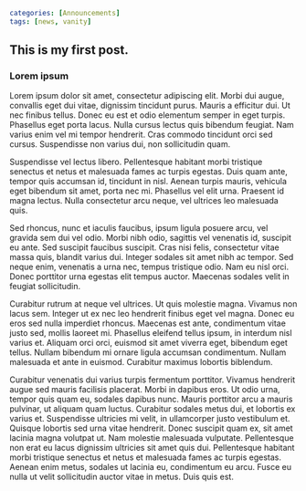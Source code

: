 ```yaml
categories: [Announcements]
tags: [news, vanity]
```

## This is my first post.

### Lorem ipsum

Lorem ipsum dolor sit amet, consectetur adipiscing elit. Morbi dui augue, convallis eget dui vitae, dignissim tincidunt purus. Mauris a efficitur dui. Ut nec finibus tellus. Donec eu est et odio elementum semper in eget turpis. Phasellus eget porta lacus. Nulla cursus lectus quis bibendum feugiat. Nam varius enim vel mi tempor hendrerit. Cras commodo tincidunt orci sed cursus. Suspendisse non varius dui, non sollicitudin quam.

Suspendisse vel lectus libero. Pellentesque habitant morbi tristique senectus et netus et malesuada fames ac turpis egestas. Duis quam ante, tempor quis accumsan id, tincidunt in nisl. Aenean turpis mauris, vehicula eget bibendum sit amet, porta nec mi. Phasellus vel elit urna. Praesent id magna lectus. Nulla consectetur arcu neque, vel ultrices leo malesuada quis.

Sed rhoncus, nunc et iaculis faucibus, ipsum ligula posuere arcu, vel gravida sem dui vel odio. Morbi nibh odio, sagittis vel venenatis id, suscipit eu ante. Sed suscipit faucibus suscipit. Cras nisi felis, consectetur vitae massa quis, blandit varius dui. Integer sodales sit amet nibh ac tempor. Sed neque enim, venenatis a urna nec, tempus tristique odio. Nam eu nisl orci. Donec porttitor urna egestas elit tempus auctor. Maecenas sodales velit in feugiat sollicitudin.

Curabitur rutrum at neque vel ultrices. Ut quis molestie magna. Vivamus non lacus sem. Integer ut ex nec leo hendrerit finibus eget vel magna. Donec eu eros sed nulla imperdiet rhoncus. Maecenas est ante, condimentum vitae justo sed, mollis laoreet mi. Phasellus eleifend tellus ipsum, in interdum nisl varius et. Aliquam orci orci, euismod sit amet viverra eget, bibendum eget tellus. Nullam bibendum mi ornare ligula accumsan condimentum. Nullam malesuada et ante in euismod. Curabitur maximus lobortis biblendum.

Curabitur venenatis dui varius turpis fermentum porttitor. Vivamus hendrerit augue sed mauris facilisis placerat. Morbi in dapibus eros. Ut odio urna, tempor quis quam eu, sodales dapibus nunc. Mauris porttitor arcu a mauris pulvinar, ut aliquam quam luctus. Curabitur sodales metus dui, et lobortis ex varius et. Suspendisse ultricies mi velit, in ullamcorper justo vestibulum et. Quisque lobortis sed urna vitae hendrerit. Donec suscipit quam ex, sit amet lacinia magna volutpat ut. Nam molestie malesuada vulputate. Pellentesque non erat eu lacus dignissim ultricies sit amet quis dui. Pellentesque habitant morbi tristique senectus et netus et malesuada fames ac turpis egestas. Aenean enim metus, sodales ut lacinia eu, condimentum eu arcu. Fusce eu nulla ut velit sollicitudin auctor vitae in metus. Duis quis est.
